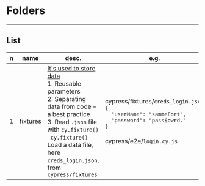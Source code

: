 # Folders

---

## List
|n|name|desc.|e.g.|O/P|
|-|----|-----|----|---|
|1|fixtures|<ins>It's used to store data</ins><br/>1. Reusable parameters<br/>2. Separating data from code – a best practice<br/>3. Read `.json` file with `cy.fixture()`<br/>&ensp;`cy.fixture()` Load a data file, here `creds_login.json`, from `cypress/fixtures`|cypress/fixtures/`creds_login.json`<br/>`{`<br/>`  "userName": "sammeFort",`<br/>`  "password": "pass$owrd."`<br/>`}`<br/><br/>cypress/e2e/`login.cy.js`|
